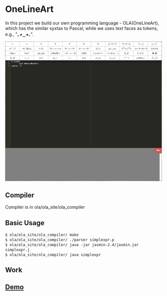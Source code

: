 # OneLineArt
In this project we build our own programming language - OLA(OneLineArt), which has the similar syxtax to Pascal, while we uses text faces as tokens, e.g., "｡◕‿◕｡".  

![OLA](https://github.com/robert501128/ola/blob/master/snapshot.png)

## Compiler
Compiler is in ola/ola_site/ola_compiler  

## Basic Usage
```
$ ola/ola_site/ola_compiler/ make
$ ola/ola_site/ola_compiler/ ./parser simplexpr.p
$ ola/ola_site/ola_compiler/ java -jar jasmin-2.4/jasmin.jar simplexpr.j
$ ola/ola_site/ola_compiler/ java simplexpr
```
## Work

## [Demo](http://one-line-art.hk3msckhfw.us-west-2.elasticbeanstalk.com/index/)
